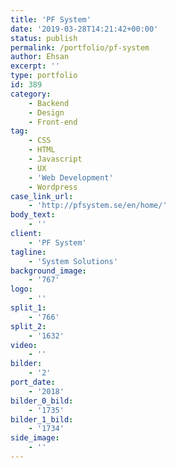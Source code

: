 ```yaml
---
title: 'PF System'
date: '2019-03-28T14:21:42+00:00'
status: publish
permalink: /portfolio/pf-system
author: Ehsan
excerpt: ''
type: portfolio
id: 389
category:
    - Backend
    - Design
    - Front-end
tag:
    - CSS
    - HTML
    - Javascript
    - UX
    - 'Web Development'
    - Wordpress
case_link_url:
    - 'http://pfsystem.se/en/home/'
body_text:
    - ''
client:
    - 'PF System'
tagline:
    - 'System Solutions'
background_image:
    - '767'
logo:
    - ''
split_1:
    - '766'
split_2:
    - '1632'
video:
    - ''
bilder:
    - '2'
port_date:
    - '2018'
bilder_0_bild:
    - '1735'
bilder_1_bild:
    - '1734'
side_image:
    - ''
---
```

<!DOCTYPE html PUBLIC "-//W3C//DTD HTML 4.0 Transitional//EN" "http://www.w3.org/TR/REC-html40/loose.dtd">
<?xml encoding="UTF-8">
